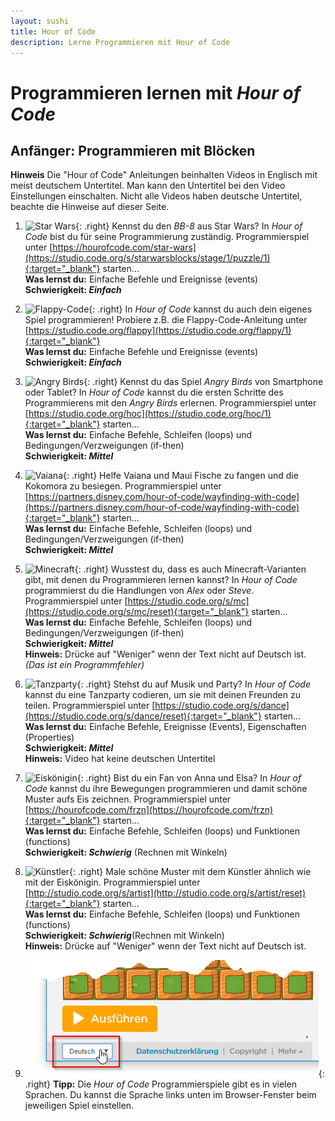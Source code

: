```yaml
---
layout: sushi
title: Hour of Code
description: Lerne Programmieren mit Hour of Code
---
```


# Programmieren lernen mit *Hour of Code*

## Anfänger: Programmieren mit Blöcken
**Hinweis**
Die "Hour of Code" Anleitungen beinhalten Videos in Englisch mit meist deutschem Untertitel. Man kann den Untertitel bei den Video Einstellungen einschalten. Nicht alle Videos haben deutsche Untertitel, beachte die Hinweise auf dieser Seite.

1. ![Star Wars](https://code.org/images/tutorials/resubmission/starwars.jpg){: .right}
Kennst du den *BB-8* aus Star Wars? In *Hour of Code* bist du für seine Programmierung zuständig. Programmierspiel unter [https://hourofcode.com/star-wars](https://studio.code.org/s/starwarsblocks/stage/1/puzzle/1){:target="_blank"} starten...<br>
**Was lernst du:** Einfache Befehle und Ereignisse (events)<br>
**Schwierigkeit: *Einfach***<br>

1. ![Flappy-Code](https://code.org/images/fill-480x360/tutorials/resubmission/flappy.jpg){: .right}
In *Hour of Code* kannst du auch dein eigenes Spiel programmieren! Probiere z.B. die Flappy-Code-Anleitung unter [https://studio.code.org/flappy](https://studio.code.org/flappy/1){:target="_blank"}<br>
**Was lernst du:** Einfache Befehle und Ereignisse (events)<br>
**Schwierigkeit: *Einfach***<br>

1. ![Angry Birds](https://code.org/images/tutorials/resubmission/codeorg.jpg){: .right}
Kennst du das Spiel *Angry Birds* von Smartphone oder Tablet? In *Hour of Code* kannst du die ersten Schritte des Programmierens mit den *Angry Birds* erlernen. Programmierspiel unter [https://studio.code.org/hoc](https://studio.code.org/hoc/1){:target="_blank"} starten...<br>
**Was lernst du:** Einfache Befehle, Schleifen (loops) und Bedingungen/Verzweigungen (if-then)<br>
**Schwierigkeit: *Mittel***<br>

1. ![Vaiana](https://code.org/images/fill-480x360/tutorials/new/moana.jpg){: .right}
Helfe Vaiana und Maui Fische zu fangen und die Kokomora zu besiegen. Programmierspiel unter [https://partners.disney.com/hour-of-code/wayfinding-with-code](https://partners.disney.com/hour-of-code/wayfinding-with-code){:target="_blank"} starten...<br>
**Was lernst du:** Einfache Befehle, Schleifen (loops) und Bedingungen/Verzweigungen (if-then)<br>
**Schwierigkeit: *Mittel***<br>

1. ![Minecraft](https://code.org/images/fill-480x360/tutorials/hoc2018/aquatic2018_new.jpg ){: .right}
Wusstest du, dass es auch Minecraft-Varianten gibt, mit denen du Programmieren lernen kannst? In *Hour of Code* programmierst du die Handlungen von *Alex* oder *Steve*. Programmierspiel unter [https://studio.code.org/s/mc](https://studio.code.org/s/mc/reset){:target="_blank"} starten...<br>
**Was lernst du:** Einfache Befehle, Schleifen (loops) und Bedingungen/Verzweigungen (if-then)<br>
**Schwierigkeit: *Mittel***<br>
**Hinweis:** Drücke auf "Weniger" wenn der Text nicht auf Deutsch ist. _(Das ist ein Programmfehler)_

1. ![Tanzparty](https://code.org/images/dance_party.gif){: .right}
Stehst du auf Musik und Party? In *Hour of Code* kannst du eine Tanzparty codieren, um sie mit deinen Freunden zu teilen. Programmierspiel unter [https://studio.code.org/s/dance](https://studio.code.org/s/dance/reset){:target="_blank"}  starten...<br>
**Was lernst du:** Einfache Befehle, Ereignisse (Events), Eigenschaften (Properties)<br>
**Schwierigkeit: *Mittel***<br>
**Hinweis:** Video hat keine deutschen Untertitel

1. ![Eiskönigin](https://code.org/images/tutorials/resubmission/frozen.jpg){: .right}
Bist du ein Fan von Anna und Elsa? In *Hour of Code* kannst du ihre Bewegungen programmieren und damit schöne Muster aufs Eis zeichnen. Programmierspiel unter [https://hourofcode.com/frzn](https://hourofcode.com/frzn){:target="_blank"} starten...<br>
**Was lernst du:** Einfache Befehle, Schleifen (loops) und Funktionen (functions)<br>
**Schwierigkeit: *Schwierig*** (Rechnen mit Winkeln)<br>

1. ![Künstler](https://code.org/shared/images/courses/logo_tall_artist.jpg){: .right}
Male schöne Muster mit dem Künstler ähnlich wie mit der Eiskönigin. Programmierspiel unter [http://studio.code.org/s/artist](http://studio.code.org/s/artist/reset){:target="_blank"} starten...<br>
**Was lernst du:** Einfache Befehle, Schleifen (loops) und Funktionen (functions)<br>
**Schwierigkeit: *Schwierig***(Rechnen mit Winkeln)<br>
**Hinweis:** Drücke auf "Weniger" wenn der Text nicht auf Deutsch ist.

1. ![Sprache einstellen](sprache-einstellen.png){: .right}
**Tipp:** Die *Hour of Code* Programmierspiele gibt es in vielen Sprachen. Du kannst die Sprache links unten im Browser-Fenster beim jeweiligen Spiel einstellen.



